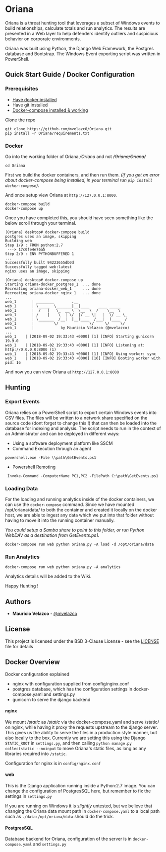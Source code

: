 # Oriana
Oriana is a threat hunting tool that leverages a subset of Windows events to build relationships, calculate totals and  run analytics. The results are presented in a Web layer to help defenders identify outliers and suspicious behavior on corporate environments.

Oriana was built using Python, the Django Web Framework, the Postgres database and Bootstrap. The Windows Event exporting script was written in PowerShell.

## Quick Start Guide / Docker Configuration

### Prerequisites

- [Have docker installed](https://docs.docker.com/install/)
- Have git installed
- [Docker-compose installed & working](https://docs.docker.com/compose/install/)

Clone the repo

```
git clone https://github.com/mvelazc0/Oriana.git
pip install -r Oriana/requirements.txt
```

### Docker

Go into the working folder of Oriana */Oriana* and not *~~/Oriana/Oriana/~~*

```commandline
cd Oriana
```

First we build the docker containers, and then run them. *(If you get an error about docker-compose being installed, in your terminal run *`pip install docker-compose`*)*.

And once setup view Oriana at `http://127.0.0.1:8000`.

```commandline
docker-compose build
docker-compose up
```

Once you have completed this, you should have seen something like the below scroll through your terminal.

```commandline
(Oriana) desktop# docker-compose build
postgres uses an image, skipping
Building web
Step 1/9 : FROM python:2.7
 ---> 17c0fe4e76a5
Step 2/9 : ENV PYTHONBUFFERED 1
...
Successfully built 94223655db0d
Successfully tagged web:latest
nginx uses an image, skipping

(Oriana) desktop# docker-compose up   
Starting oriana-docker_postgres_1  ... done
Recreating oriana-docker_web_1     ... done
Recreating oriana-docker_nginx_1   ... done
...
web_1       | ________        .__                      
web_1       | \_____  \_______|__|____    ____ _____   
web_1       |  /   |   \_  __ \  \__  \  /    \__  \  
web_1       | /    |    \  | \/  |/ __ \|   |  \/ __ \_
web_1       | \_______  /__|  |__(____  /___|  (____  /
web_1       |         \/              \/     \/     \/ 
web_1       |            by Mauricio Velazco (@mvelazco)
...
web_1    | [2018-09-02 19:33:43 +0000] [1] [INFO] Starting gunicorn 19.9.0
web_1    | [2018-09-02 19:33:43 +0000] [1] [INFO] Listening at: http://0.0.0.0:8000 (1)
web_1    | [2018-09-02 19:33:43 +0000] [1] [INFO] Using worker: sync
web_1    | [2018-09-02 19:33:43 +0000] [16] [INFO] Booting worker with pid: 16
```

And now you can view Oriana at `http://127.0.0.1:8000`

## Hunting

### Export Events

Oriana relies on a PowerShell script to export certain Windows events into CSV files. The files will be written to a network share specified on the source code (dont forget to change this !) that can then be loaded into the database for indexing and analysis. The script needs to run in the context of an Administrator and can be deployed in different ways:

* Using a software deployment platform like SSCM
* Command Execution through an agent
 ```
 powershell.exe -File \\path\GetEvents.ps1 
 ```
* Powershell Remoting
```
 Invoke-Command -ComputerName PC1,PC2 -FilePath C:\path\GetEvents.ps1 
 ```

### Loading Data

For the loading and running analytics inside of the docker containers, we can use the `docker-compose` command. Since we have mounted /opt/oriana/data/ to both the container and created it locally on the docker host, we are able to ingest any data which we put into that folder without having to move it into the running container manually. 

*You could setup a Samba share to point to this folder, or run Python WebDAV as a destination from GetEvents.ps1.*

```commandline
docker-compose run web python oriana.py -A load -d /opt/oriana/data
```
 
 ### Run Analytics

 ```
docker-compose run web python oriana.py -A analytics
```
Analytics details will be added to the Wiki.

Happy Hunting !

## Authors

* **Mauricio Velazco** - [@mvelazco](https://twitter.com/mvelazco)

## License

This project is licensed under the BSD 3-Clause License - see the [LICENSE](LICENSE) file for details

## Docker Overview

Docker configuration explained

- nginx with configuration supplied from config/nginx.conf
- postgres database, which has the configuration settings in docker-compose.yaml and settings.py
- gunicorn to serve the django backend

#### nginx

We mount _/static_ as _/static_ via the docker-compose.yaml and serve /static/ on nginx, while having it proxy the requests upstream to the django server. This gives us the ability to serve the files in a production style manner, but also locally to the box. Currently we are setting this using the Django `STATIC_ROOT` in `settings.py`, and then calling `python manage.py collectstatic --noinput` to move Oriana's static files, as long as any libraries required into `/static`.

Configuration for nginx is in `config/nginx.conf`

#### web

This is the Django application running inside a Python:2.7 image. You can change the configuration of PostgresSQL here, but remember to fix the settings in `settings.py`

If you are running on Windows it is *slightly* untested, but we believe that changing the Oriana data mount path in `docker-compose.yaml` to a local path such as `./data:/opt/oriana/data` should do the trick.

#### PostgresSQL

Database backend for Oriana, configuration of the server is in `docker-compose.yaml` and `settings.py`
